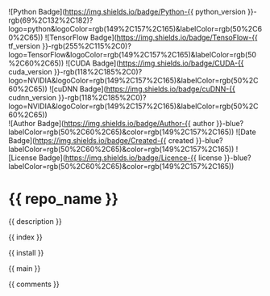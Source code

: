 ![Python Badge](https://img.shields.io/badge/Python-{{ python_version }}-rgb(69%2C132%2C182)?logo=python&logoColor=rgb(149%2C157%2C165)&labelColor=rgb(50%2C60%2C65))
![TensorFlow Badge](https://img.shields.io/badge/TensoFlow-{{ tf_version }}-rgb(255%2C115%2C0)?logo=TensorFlow&logoColor=rgb(149%2C157%2C165)&labelColor=rgb(50%2C60%2C65))
![CUDA Badge](https://img.shields.io/badge/CUDA-{{ cuda_version }}-rgb(118%2C185%2C0)?logo=NVIDIA&logoColor=rgb(149%2C157%2C165)&labelColor=rgb(50%2C60%2C65))
![cuDNN Badge](https://img.shields.io/badge/cuDNN-{{ cudnn_version }}-rgb(118%2C185%2C0)?logo=NVIDIA&logoColor=rgb(149%2C157%2C165)&labelColor=rgb(50%2C60%2C65))    
![Author Badge](https://img.shields.io/badge/Author-{{ author }}-blue?labelColor=rgb(50%2C60%2C65)&color=rgb(149%2C157%2C165))
![Date Badge](https://img.shields.io/badge/Created-{{ created }}-blue?labelColor=rgb(50%2C60%2C65)&color=rgb(149%2C157%2C165))
![License Badge](https://img.shields.io/badge/Licence-{{ license }}-blue?labelColor=rgb(50%2C60%2C65)&color=rgb(149%2C157%2C165))    

# {{ repo_name }}  
{{ description }}

{{ index }}

{{ install }}

{{ main }}

{{ comments }}